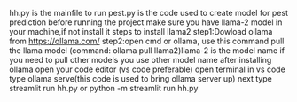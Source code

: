 hh.py is the mainfile to run
pest.py is the code used to create model for pest prediction
before running the project make sure you have llama-2 model in your machine,if not install it
steps to install llama2 
step1:Dowload  ollama from https://ollama.com/
step2:open cmd or ollama,  use this command pull the llama model (command: ollama pull llama2)llama-2 is the model name if you need to pull other models you use other model name
after installing ollama open your code editor (vs code preferable)
open terminal in vs code type ollama serve(this code is used to bring ollama server up)
next type streamlit run hh.py or python -m streamlit run hh.py
